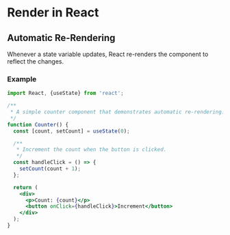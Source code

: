 # Render in React
## Automatic Re-Rendering

Whenever a state variable updates, React re-renders the component to reflect the changes.

### Example

```jsx
import React, {useState} from 'react'; 

/**
 * A simple counter component that demonstrates automatic re-rendering.
 */
function Counter() {
  const [count, setCount] = useState(0);

  /**
   * Increment the count when the button is clicked.
   */
  const handleClick = () => {
    setCount(count + 1);
  };

  return (
    <div>
      <p>Count: {count}</p>
      <button onClick={handleClick}>Increment</button>
    </div>
  );
}